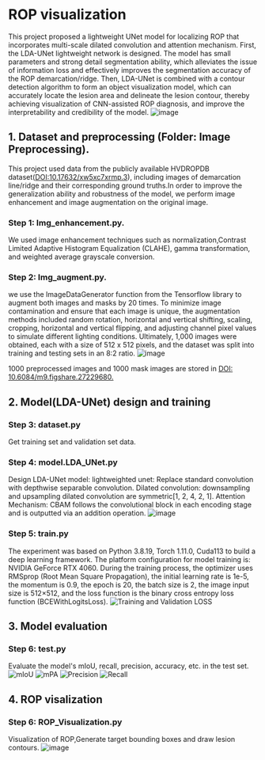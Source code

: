 # ROP visualization
This project proposed a lightweight UNet model for localizing ROP that incorporates multi-scale dilated convolution and attention mechanism. First, the LDA-UNet lightweight network is designed. The model has small parameters and strong detail segmentation ability, which alleviates the issue of information loss and effectively improves the segmentation accuracy of the ROP demarcation/ridge. Then, LDA-UNet is combined with a contour detection algorithm to form an object visualization model, which can accurately locate the lesion area and delineate the lesion contour, thereby achieving visualization of CNN-assisted ROP diagnosis, and improve the interpretability and credibility of the model.
![image](https://github.com/user-attachments/assets/7fa654ed-e3d1-4a41-8f59-17d74bc18792)


## 1. Dataset and preprocessing (Folder: Image Preprocessing).
 
This project used data from the publicly available HVDROPDB dataset([DOI:10.17632/xw5xc7xrmp.3](https://data.mendeley.com/datasets/xw5xc7xrmp/3)), including images of demarcation line/ridge and their corresponding ground truths.In order to improve the generalization ability and robustness of the model, we perform image enhancement and image augmentation on the original image.

### Step 1: Img_enhancement.py.
We used image enhancement techniques such as normalization,Contrast Limited Adaptive Histogram Equalization (CLAHE), gamma transformation, and weighted average grayscale conversion. 

### Step 2: Img_augment.py. 
we use the ImageDataGenerator function from the Tensorflow library to augment both images and masks by 20 times. To minimize image contamination and ensure that each image is unique, the augmentation methods included random rotation, horizontal and vertical shifting, scaling, cropping, horizontal and vertical flipping, and adjusting channel pixel values to simulate different lighting conditions. Ultimately, 1,000 images were obtained, each with a size of 512 x 512 pixels, and the dataset was split into training and testing sets in an 8:2 ratio. 
![image](https://github.com/user-attachments/assets/07b0f5d0-fc02-42cf-b3f3-5ea246c81a45)

1000 preprocessed images and 1000 mask images are stored in [DOI: 10.6084/m9.figshare.27229680.](https://doi.org/10.6084/m9.figshare.27229680.v2)
## 2. Model(LDA-UNet) design and training 

### Step 3: dataset.py
Get training set and validation set data.

### Step 4: model.LDA_UNet.py
 Design LDA-UNet model:
 lightweighted unet: Replace standard convolution with depthwise separable convolution.
 Dilated convolution: downsampling and upsampling dilated convolution are symmetric[1, 2, 4, 2, 1].
 Attention Mechanism: CBAM follows the convolutional block in each encoding stage and is outputted via an addition operation.
![image](https://github.com/user-attachments/assets/018b2ec2-4e42-41ad-ba8b-f2043f412b2a)

### Step 5: train.py
The experiment was based on Python 3.8.19, Torch 1.11.0, Cuda113 to build a deep learning framework. The platform configuration for model training is: NVIDIA GeForce RTX 4060. During the training process, the optimizer uses RMSprop (Root Mean Square Propagation), the initial learning rate is 1e-5, the momentum is 0.9, the epoch is 20, the batch size is 2, the image input size is 512×512, and the loss function is the binary cross entropy loss function (BCEWithLogitsLoss). 
![Training and Validation LOSS](https://github.com/user-attachments/assets/60830d19-6ecd-4b58-b831-012b7bd85198)

## 3. Model evaluation

### Step 6: test.py
Evaluate the model's mIoU, recall, precision, accuracy, etc. in the test set.
![mIoU](https://github.com/user-attachments/assets/854cd875-fa97-4dc9-b9a7-9dd30d70ca3f) ![mPA](https://github.com/user-attachments/assets/7198db11-e737-4476-934c-7c85de3170b1) ![Precision](https://github.com/user-attachments/assets/d67dab07-e254-4a3d-a514-a7c4e10cf5ce) ![Recall](https://github.com/user-attachments/assets/5ccc9218-348d-44c5-8edb-f519e37dad1b)


## 4. ROP visalization

### Step 6: ROP_Visualization.py
Visualization of ROP,Generate target bounding boxes and draw lesion contours.
![image](https://github.com/user-attachments/assets/54ec07e5-5003-4c70-a00c-4bdfaab4b2df)

